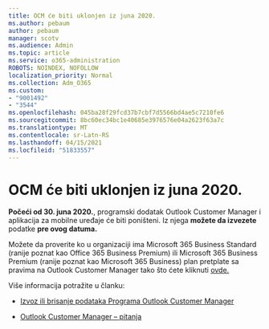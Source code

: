 ```yaml
---
title: OCM će biti uklonjen iz juna 2020.
ms.author: pebaum
author: pebaum
manager: scotv
ms.audience: Admin
ms.topic: article
ms.service: o365-administration
ROBOTS: NOINDEX, NOFOLLOW
localization_priority: Normal
ms.collection: Adm_O365
ms.custom:
- "9001492"
- "3544"
ms.openlocfilehash: 045ba28f29fcd37b7cbf7d5566bd4ae5c7210fe6
ms.sourcegitcommit: 8bc60ec34bc1e40685e3976576e04a2623f63a7c
ms.translationtype: MT
ms.contentlocale: sr-Latn-RS
ms.lasthandoff: 04/15/2021
ms.locfileid: "51833557"
---
```

# <a name="ocm-to-be-retired-june-2020"></a>OCM će biti uklonjen iz juna 2020.


**Počeći od 30. juna 2020.**, programski dodatak Outlook Customer Manager i aplikacija za mobilne uređaje će biti poništeni. Iz njega **možete da izvezete** podatke **pre ovog datuma.**  

Možete da proverite ko u organizaciji ima Microsoft 365 Business Standard (ranije poznat kao Office 365 Business Premium) ili Microsoft 365 Business Premium (ranije poznat kao Microsoft 365 Business) plan pretplate sa pravima na Outlook Customer Manager tako što ćete kliknuti [ovde.](https://admin.microsoft.com/AdminPortal/Home?ref=/users)

Više informacija potražite u članku:

- [Izvoz ili brisanje podataka Programa Outlook Customer Manager](https://support.office.com/article/1a421cb4-e8de-4b44-bfb8-710b92820439)

- [Outlook Customer Manager – pitanja](https://techcommunity.microsoft.com/t5/outlook-customer-manager/faq-frequently-asked-questions-about-outlook-customer-manager/m-p/29680)
